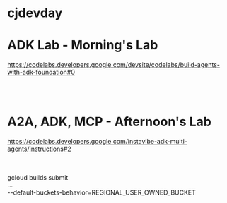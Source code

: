 # cjdevday


<h1>ADK Lab - Morning's Lab</h1>

https://codelabs.developers.google.com/devsite/codelabs/build-agents-with-adk-foundation#0


<br><br>
<h1>A2A, ADK, MCP - Afternoon's Lab</h1>

https://codelabs.developers.google.com/instavibe-adk-multi-agents/instructions#2

<br><br>
gcloud builds submit \
... \
--default-buckets-behavior=REGIONAL_USER_OWNED_BUCKET

